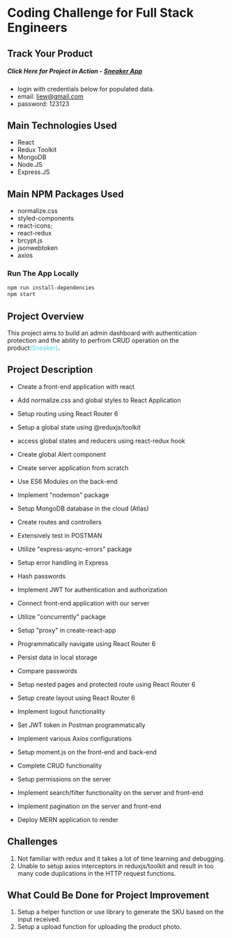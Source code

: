 # Coding Challenge for Full Stack Engineers

## Track Your Product

##### Click Here for Project in Action -  [Sneaker App](https://mern-dashboard-project.onrender.com)
   - login with credentials below for populated data.
   - email: liew@gmail.com
   - password: 123123

## Main Technologies Used
- React 
- Redux Toolkit
- MongoDB
- Node.JS
- Express.JS

## Main NPM Packages Used
- normalize.css
- styled-components
- react-icons;
- react-redux
- brcypt.js
- jsonwebtoken
- axios

### Run The App Locally

```sh
npm run install-dependencies
npm start
```

## Project Overview
This project aims to build an admin dashboard with authentication protection and the ability to perfrom CRUD operation on the product<span style="color: #54d1db">(Sneaker)</span>.

## Project Description
- Create a front-end application with react

- Add normalize.css and global styles to React Application

- Setup routing using React Router 6

- Setup a global state using @reduxjs/toolkit

- access global states and reducers using react-redux hook

- Create global Alert component

- Create server application from scratch

- Use ES6 Modules on the back-end

- Implement "nodemon" package

- Setup MongoDB database in the cloud (Atlas)

- Create routes and controllers

- Extensively test in POSTMAN

- Utilize "express-async-errors" package

- Setup error handling in Express

- Hash passwords

- Implement JWT for authentication and authorization

- Connect front-end application with our server

- Utilize "concurrently" package

- Setup "proxy" in create-react-app

- Programmatically navigate using React Router 6

- Persist data in local storage

- Compare passwords

- Setup nested pages and protected route using React Router 6

- Setup create layout using React Router 6

- Implement logout functionality

- Set JWT token in Postman programmatically

- Implement various Axios configurations

- Setup moment.js on the front-end and back-end

- Complete CRUD functionality

- Setup permissions on the server

- Implement search/filter functionality on the server and front-end

- Implement pagination on the server and front-end

- Deploy MERN application to render

## Challenges
1) Not familiar with redux and it takes a lot of time learning and debugging.
2) Unable to setup axios interceptors in reduxjs/toolkit and result in too many code duplications in the HTTP request functions.

## What Could Be Done for Project Improvement
1) Setup a helper function or use library to generate the SKU based on the input received.
2) Setup a upload function for uploading the product photo.



